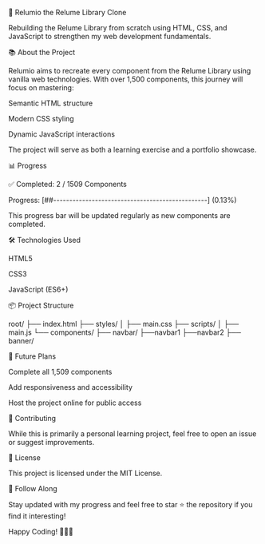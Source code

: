 🚀 Relumio the Relume Library Clone

Rebuilding the Relume Library from scratch using HTML, CSS, and JavaScript to strengthen my web development fundamentals.

📚 About the Project

Relumio aims to recreate every component from the Relume Library using vanilla web technologies. With over 1,500 components, this journey will focus on mastering:

Semantic HTML structure

Modern CSS styling

Dynamic JavaScript interactions

The project will serve as both a learning exercise and a portfolio showcase.

📊 Progress

✅ Completed: 2 / 1509 Components

Progress: [##------------------------------------------------] (0.13%)

This progress bar will be updated regularly as new components are completed.

🛠️ Technologies Used

HTML5

CSS3

JavaScript (ES6+)

📦 Project Structure

root/
├── index.html
├── styles/
│ ├── main.css
├── scripts/
│ ├── main.js
└── components/
├── navbar/
├──navbar1
├──navbar2
├── banner/

🚧 Future Plans

Complete all 1,509 components

Add responsiveness and accessibility

Host the project online for public access

🤝 Contributing

While this is primarily a personal learning project, feel free to open an issue or suggest improvements.

📄 License

This project is licensed under the MIT License.

🌟 Follow Along

Stay updated with my progress and feel free to star ⭐ the repository if you find it interesting!

Happy Coding! 👨‍💻✨
